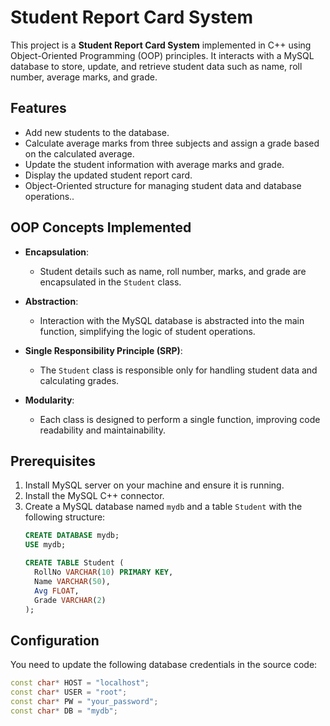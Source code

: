 # Student Report Card System

This project is a **Student Report Card System** implemented in C++ using Object-Oriented Programming (OOP) principles. It interacts with a MySQL database to store, update, and retrieve student data such as name, roll number, average marks, and grade.

## Features

- Add new students to the database.
- Calculate average marks from three subjects and assign a grade based on the calculated average.
- Update the student information with average marks and grade.
- Display the updated student report card.
- Object-Oriented structure for managing student data and database operations..

## OOP Concepts Implemented

- **Encapsulation**: 
  - Student details such as name, roll number, marks, and grade are encapsulated in the `Student` class.
  
- **Abstraction**: 
  - Interaction with the MySQL database is abstracted into the main function, simplifying the logic of student operations.
  
- **Single Responsibility Principle (SRP)**: 
  - The `Student` class is responsible only for handling student data and calculating grades.
  
- **Modularity**: 
  - Each class is designed to perform a single function, improving code readability and maintainability.

## Prerequisites

1. Install MySQL server on your machine and ensure it is running.
2. Install the MySQL C++ connector.
3. Create a MySQL database named `mydb` and a table `Student` with the following structure:
    ```sql
    CREATE DATABASE mydb;
    USE mydb;
    
    CREATE TABLE Student (
      RollNo VARCHAR(10) PRIMARY KEY,
      Name VARCHAR(50),
      Avg FLOAT,
      Grade VARCHAR(2)
    );
    ```

## Configuration

You need to update the following database credentials in the source code:
```cpp
const char* HOST = "localhost";
const char* USER = "root";
const char* PW = "your_password";
const char* DB = "mydb";
